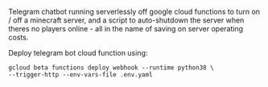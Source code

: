 Telegram chatbot running serverlessly off google cloud functions to turn on / off a minecraft server, and a script to auto-shutdown the server when theres no players online - all in the name of saving on server operating costs.

Deploy telegram bot cloud function using:
```
gcloud beta functions deploy webhook --runtime python38 \
--trigger-http --env-vars-file .env.yaml
```